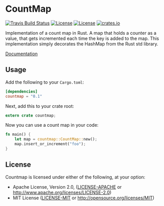 # CountMap

[![Travis Build Status](https://travis-ci.org/vbrandl/countmap.svg?branch=master)](https://travis-ci.org/vbrandl/countmap)
[![License](https://img.shields.io/badge/license-MIT-green.svg)](https://github.com/vbrandl/countmap/blob/master/LICENSE-MIT)
[![License](https://img.shields.io/badge/license-Apache-green.svg)](https://github.com/vbrandl/countmap/blob/master/LICENSE-APACHE)
[![crates.io](https://meritbadge.herokuapp.com/countmap)](https://crates.io/crates/countmap)

Implementation of a count map in Rust. A map that holds a counter as a
value, that gets incremented each time the key is added to the map.
This implementation simply decorates the HashMap from the Rust std
library.

[Documentation](https://docs.rs/countmap)

## Usage

Add the following to your `Cargo.toml`:

```toml
[dependencies]
countmap = "0.1"
```

Next, add this to your crate root:

```rust
extern crate countmap;
```

Now you can use a count map in your code:

```rust
fn main() {
	let map = countmap::CountMap::new();
	map.insert_or_increment("foo");
}
```

## License

Countmap is licensed under either of the following, at your option:

 * Apache License, Version 2.0, ([LICENSE-APACHE](LICENSE-APACHE) or
http://www.apache.org/licenses/LICENSE-2.0)
  * MIT License ([LICENSE-MIT](LICENSE-MIT) or
http://opensource.org/licenses/MIT)

